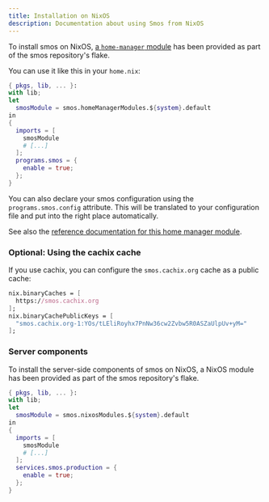 ```yaml
---
title: Installation on NixOS
description: Documentation about using Smos from NixOS
---
```


To install smos on NixOS, [a `home-manager` module](https://rycee.gitlab.io/home-manager/) has been provided as part of the smos repository's flake.

You can use it like this in your `home.nix`:

``` nix
{ pkgs, lib, ... }:
with lib;
let
  smosModule = smos.homeManagerModules.${system}.default
in
{
  imports = [
    smosModule
    # [...]
  ];
  programs.smos = {
    enable = true;
  };
}
```

You can also declare your smos configuration using the `programs.smos.config` attribute.
This will be translated to your configuration file and put into the right place automatically.

See also the [reference documentation for this home manager module](/nix/home-manager-module).

### Optional: Using the cachix cache

If you use cachix, you can configure the `smos.cachix.org` cache as a public cache:

``` nix
nix.binaryCaches = [
  https://smos.cachix.org
];
nix.binaryCachePublicKeys = [
  "smos.cachix.org-1:YOs/tLEliRoyhx7PnNw36cw2Zvbw5R0ASZaUlpUv+yM="
];
```

### Server components

To install the server-side components of smos on NixOS, a NixOS module has been provided as part of the smos repository's flake.

``` nix
{ pkgs, lib, ... }:
with lib;
let
  smosModule = smos.nixosModules.${system}.default
in
{
  imports = [
    smosModule
    # [...]
  ];
  services.smos.production = {
    enable = true;
  };
}
```
